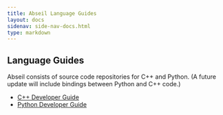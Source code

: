 ```yaml
---
title: Abseil Language Guides
layout: docs
sidenav: side-nav-docs.html
type: markdown
---
```


## Language Guides

Abseil consists of source code repositories for C++ and Python. (A future update will include bindings between Python and C++ code.)

* [C++ Developer Guide](/docs/cpp/)
* [Python Developer Guide](/docs/python/)
